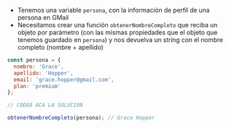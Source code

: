 - Tenemos una variable `persona`, con la información de perfil de una persona en GMail
- Necesitamos crear una función `obtenerNombreCompleto` que reciba un objeto por parámetro (con las mismas propiedades que el objeto que tenemos guardado en `persona`) y nos devuelva un string con el nombre completo (nombre + apellido)

```js
const persona = {
  nombre: 'Grace',
  apellido: 'Hopper',
  email: 'grace.hopper@gmail.com',
  plan: 'premium'
};

// CODEA ACA LA SOLUCION

obtenerNombreCompleto(persona); // Grace Hopper
```